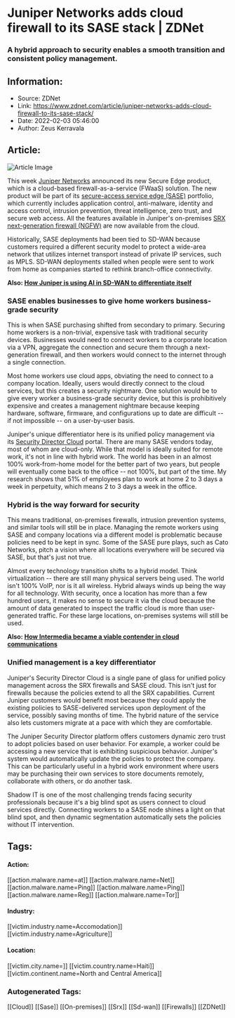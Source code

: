 # Juniper Networks adds cloud firewall to its SASE stack | ZDNet
### A hybrid approach to security enables a smooth transition and consistent policy management.

## Information:
+ Source: ZDNet
+ Link: https://www.zdnet.com/article/juniper-networks-adds-cloud-firewall-to-its-sase-stack/
+ Date: 2022-02-03 05:46:00
+ Author: Zeus Kerravala


## Article:
![Article Image](https://www.zdnet.com/a/img/resize/4385194fbc462cd4a381893a65796f372b2a8e4a/2021/10/27/0638e81a-0ebf-40c8-9a6a-816b334a17e3/juniper.jpg?width=770&height=578&fit=crop&auto=webp)

This week [Juniper Networks](https://www.juniper.net/) announced its new Secure Edge product, which is a cloud-based firewall-as-a-service (FWaaS) solution. The new product will be part of its [secure-access service edge (SASE)](https://www.zdnet.com/article/ibm-launches-new-sase-service-to-bolster-zero-trust-security/) portfolio, which currently includes application control, anti-malware, identity and access control, intrusion prevention, threat intelligence, zero trust, and secure web access. All the features available in Juniper's on-premises [SRX next-generation firewall (NGFW)](https://www.juniper.net/us/en/products/security/srx-series/compare.html?p=SRX1500,SRX300,SRX4100,SRX4200,SRX4600,SRX5400,SRX550,SRX5600,SRX5800) are now available from the cloud. 

Historically, SASE deployments had been tied to SD-WAN because customers required a different security model to protect a wide-area network that utilizes internet transport instead of private IP services, such as MPLS. SD-WAN deployments stalled when people were sent to work from home as companies started to rethink branch-office connectivity. 

**Also: [How Juniper is using AI in SD-WAN to differentiate itself](https://www.zdnet.com/article/how-juniper-is-using-ai-in-sd-wan-to-differentiate-itself/)**

### SASE enables businesses to give home workers business-grade security


This is when SASE purchasing shifted from secondary to primary. Securing home workers is a non-trivial, expensive task with traditional security devices. Businesses would need to connect workers to a corporate location via a VPN, aggregate the connection and secure them through a next-generation firewall, and then workers would connect to the internet through a single connection. 

Most home workers use cloud apps, obviating the need to connect to a company location. Ideally, users would directly connect to the cloud services, but this creates a security nightmare. One solution would be to give every worker a business-grade security device, but this is prohibitively expensive and creates a management nightmare because keeping hardware, software, firmware, and configurations up to date are difficult -- if not impossible -- on a user-by-user basis. 

Juniper's unique differentiator here is its unified policy management via its [Security Director Cloud](https://www.juniper.net/us/en/products/security/security-director-network-security-management.html?utm_medium=website&utm_source=Blog&utm_campaign=LNCH_AMER_SEC_MFL_21Q02) portal. There are many SASE vendors today, most of whom are cloud-only. While that model is ideally suited for remote work, it's not in line with hybrid work. The world has been in an almost 100% work-from-home model for the better part of two years, but people will eventually come back to the office -- not 100%, but part of the time. My research shows that 51% of employees plan to work at home 2 to 3 days a week in perpetuity, which means 2 to 3 days a week in the office.

### Hybrid is the way forward for security

This means traditional, on-premises firewalls, intrusion prevention systems, and similar tools will still be in place. Managing the remote workers using SASE and company locations via a different model is problematic because policies need to be kept in sync. Some of the SASE pure plays, such as Cato Networks, pitch a vision where all locations everywhere will be secured via SASE, but that's just not true.






Almost every technology transition shifts to a hybrid model. Think virtualization -- there are still many physical servers being used. The world isn't 100% VoIP, nor is it all wireless. Hybrid always winds up being the way for all technology. With security, once a location has more than a few hundred users, it makes no sense to secure it via the cloud because the amount of data generated to inspect the traffic cloud is more than user-generated traffic. For these large locations, on-premises systems will still be used. 

**Also: [How Intermedia became a viable contender in cloud communications](https://www.zdnet.com/article/why-intermedia-is-becoming-a-viable-contender-in-cloud-communications/)**

### Unified management is a key differentiator

Juniper's Security Director Cloud is a single pane of glass for unified policy management across the SRX firewalls and SASE cloud. This isn't just for firewalls because the policies extend to all the SRX capabilities. Current Juniper customers would benefit most because they could apply the existing policies to SASE-delivered services upon deployment of the service, possibly saving months of time. The hybrid nature of the service also lets customers migrate at a pace with which they are comfortable. 

The Juniper Security Director platform offers customers dynamic zero trust to adopt policies based on user behavior. For example, a worker could be accessing a new service that is exhibiting suspicious behavior. Juniper's system would automatically update the policies to protect the company. This can be particularly useful in a hybrid work environment where users may be purchasing their own services to store documents remotely, collaborate with others, or do another task. 

Shadow IT is one of the most challenging trends facing security professionals because it's a big blind spot as users connect to cloud services directly. Connecting workers to a SASE node shines a light on that blind spot, and then dynamic segmentation automatically sets the policies without IT intervention. 





## Tags:

#### Action:
[[action.malware.name=at]] [[action.malware.name=Net]] [[action.malware.name=Ping]] [[action.malware.name=Ping]] [[action.malware.name=Reg]] [[action.malware.name=Tor]]

#### Industry:
[[victim.industry.name=Accomodation]] [[victim.industry.name=Agriculture]]

#### Location:
[[victim.city.name=]] [[victim.country.name=Haiti]] [[victim.continent.name=North and Central America]]

### Autogenerated Tags:
[[Cloud]] [[Sase]] [[On-premises]] [[Srx]] [[Sd-wan]] [[Firewalls]] [[ZDNet]]


